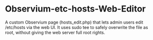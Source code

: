# Observium-etc-hosts-Web-Editor
A custom Observium page (hosts_edit.php) that lets admin users edit /etc/hosts via the web UI. It uses sudo tee to safely overwrite the file as root, without giving the web server full root rights.
